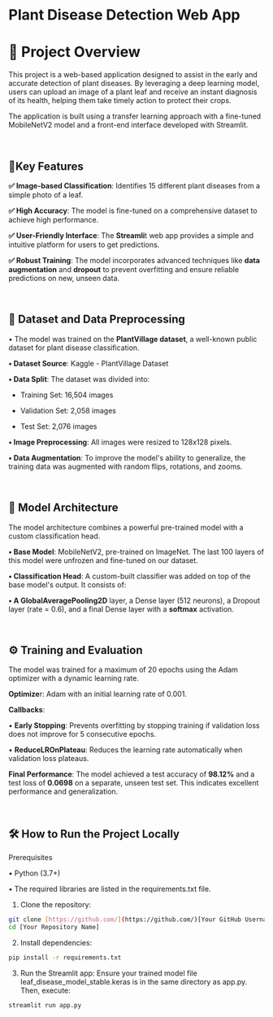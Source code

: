 # Plant Disease Detection Web App

# 🌱 Project Overview
This project is a web-based application designed to assist in the early and accurate detection of plant diseases. By leveraging a deep learning model, users can upload an image of a plant leaf and receive an instant diagnosis of its health, helping them take timely action to protect their crops.

The application is built using a transfer learning approach with a fine-tuned MobileNetV2 model and a front-end interface developed with Streamlit.

<br>

## 🌟Key Features

**✅ Image-based Classification**: Identifies 15 different plant diseases from a simple photo of a leaf.

**✅ High Accuracy**: The model is fine-tuned on a comprehensive dataset to achieve high performance.

**✅ User-Friendly Interface**: The **Streamli**t web app provides a simple and intuitive platform for users to get predictions.

**✅ Robust Training**: The model incorporates advanced techniques like **data augmentation** and **dropout** to prevent overfitting and ensure reliable predictions on new, unseen data. 


<br>

## 📁 Dataset and Data Preprocessing

• The model was trained on the **PlantVillage dataset**, a well-known public dataset for plant disease classification.

**• Dataset Source**: Kaggle - PlantVillage Dataset

**• Data Split**: The dataset was divided into:

   * Training Set: 16,504 images

   * Validation Set: 2,058 images

   * Test Set: 2,076 images

**• Image Preprocessing**: All images were resized to 128x128 pixels.

**• Data Augmentation**: To improve the model's ability to generalize, the training data was augmented with random flips, rotations, and zooms.



<br>

## 🧠 Model Architecture

The model architecture combines a powerful pre-trained model with a custom classification head.

**• Base Model**: MobileNetV2, pre-trained on ImageNet. The last 100 layers of this model were unfrozen and fine-tuned on our dataset.

**• Classification Head**: A custom-built classifier was added on top of the base model's output. It consists of:

**• A GlobalAveragePooling2D**  layer, a Dense layer (512 neurons), a Dropout layer (rate = 0.6), and a final Dense layer with a **softmax** activation.

<br>

## ⚙️ Training and Evaluation

The model was trained for a maximum of 20 epochs using the Adam optimizer with a dynamic learning rate.

**Optimize**r: Adam with an initial learning rate of 0.001.

**Callbacks**:

   • **Early Stopping**: Prevents overfitting by stopping training if validation loss does not improve for 5 consecutive epochs.

   • **ReduceLROnPlateau**: Reduces the learning rate automatically when validation loss plateaus.

**Final Performance**: The model achieved a test accuracy of **98.12%** and a test loss of **0.0698** on a separate, unseen test set. This indicates excellent performance and generalization.

<br>

## 🛠️ How to Run the Project Locally

Prerequisites

• Python (3.7+)

• The required libraries are listed in the requirements.txt file.



1. Clone the repository:

```bash
git clone [https://github.com/](https://github.com/)[Your GitHub Username]/[Your Repository Name].git
cd [Your Repository Name]
```

2. Install dependencies:

```bash
pip install -r requirements.txt
```

3. Run the Streamlit app:
Ensure your trained model file leaf_disease_model_stable.keras is in the same directory as app.py. Then, execute:

```bash
streamlit run app.py
```

